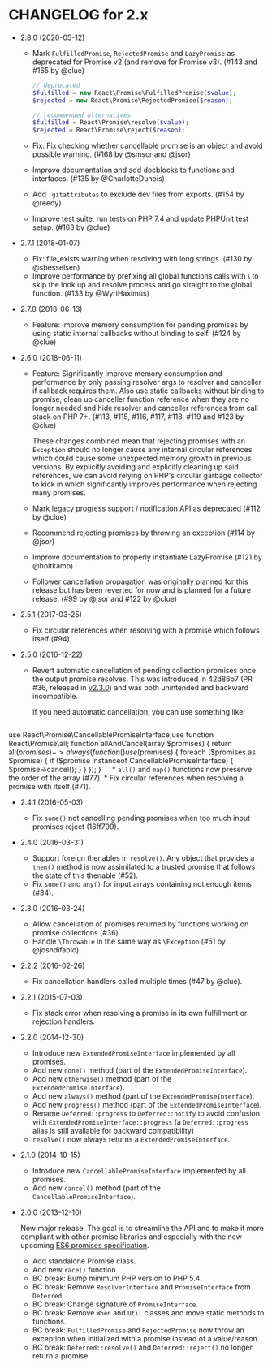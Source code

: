 CHANGELOG for 2.x
=================

* 2.8.0 (2020-05-12)

    *   Mark `FulfilledPromise`, `RejectedPromise` and `LazyPromise` as deprecated for Promise v2 (and remove for Promise v3).
        (#143 and #165 by @clue)

        ```php
        // deprecated
        $fulfilled = new React\Promise\FulfilledPromise($value);
        $rejected = new React\Promise\RejectedPromise($reason);

        // recommended alternatives
        $fulfilled = React\Promise\resolve($value);
        $rejected = React\Promise\reject($reason);
        ```

    *   Fix: Fix checking whether cancellable promise is an object and avoid possible warning.
        (#168 by @smscr and @jsor)

    *   Improve documentation and add docblocks to functions and interfaces.
        (#135 by @CharlotteDunois)

    *   Add `.gitattributes` to exclude dev files from exports.
        (#154 by @reedy)

    *   Improve test suite, run tests on PHP 7.4 and update PHPUnit test setup.
        (#163 by @clue)

* 2.7.1 (2018-01-07)

    *   Fix: file_exists warning when resolving with long strings.
        (#130 by @sbesselsen)
    *   Improve performance by prefixing all global functions calls with \ to skip the look up and resolve process and go straight to the global function.
        (#133 by @WyriHaximus)

* 2.7.0 (2018-06-13)

    *   Feature: Improve memory consumption for pending promises by using static internal callbacks without binding to self.
        (#124 by @clue)

* 2.6.0 (2018-06-11)

    *   Feature: Significantly improve memory consumption and performance by only passing resolver args
        to resolver and canceller if callback requires them. Also use static callbacks without
        binding to promise, clean up canceller function reference when they are no longer
        needed and hide resolver and canceller references from call stack on PHP 7+.
        (#113, #115, #116, #117, #118, #119 and #123 by @clue)

        These changes combined mean that rejecting promises with an `Exception` should
        no longer cause any internal circular references which could cause some unexpected
        memory growth in previous versions. By explicitly avoiding and explicitly
        cleaning up said references, we can avoid relying on PHP's circular garbage collector
        to kick in which significantly improves performance when rejecting many promises.

    *   Mark legacy progress support / notification API as deprecated
        (#112 by @clue)

    *   Recommend rejecting promises by throwing an exception
        (#114 by @jsor)

    *   Improve documentation to properly instantiate LazyPromise
        (#121 by @holtkamp)

    *   Follower cancellation propagation was originally planned for this release
        but has been reverted for now and is planned for a future release.
        (#99 by @jsor and #122 by @clue)

* 2.5.1 (2017-03-25)

    * Fix circular references when resolving with a promise which follows
      itself (#94).

* 2.5.0 (2016-12-22)

    * Revert automatic cancellation of pending collection promises once the
      output promise resolves. This was introduced in 42d86b7 (PR #36, released
      in [v2.3.0](https://github.com/reactphp/promise/releases/tag/v2.3.0)) and
      was both unintended and backward incompatible.

      If you need automatic cancellation, you can use something like:

      ```php
use React\Promise\CancellablePromiseInterface;use function React\Promise\all;      function allAndCancel(array $promises)
      {
           return all($promises)
               ->always(function() use ($promises) {
                   foreach ($promises as $promise) {
                       if ($promise instanceof CancellablePromiseInterface) {
                           $promise->cancel();
                       }
                   }
              });
      }
      ```
    * `all()` and `map()` functions now preserve the order of the array (#77).
    * Fix circular references when resolving a promise with itself (#71).

* 2.4.1 (2016-05-03)

    * Fix `some()` not cancelling pending promises when too much input promises
      reject (16ff799).

* 2.4.0 (2016-03-31)

    * Support foreign thenables in `resolve()`.
      Any object that provides a `then()` method is now assimilated to a trusted
      promise that follows the state of this thenable (#52).
    * Fix `some()` and `any()` for input arrays containing not enough items
      (#34).

* 2.3.0 (2016-03-24)

    * Allow cancellation of promises returned by functions working on promise
      collections (#36).
    * Handle `\Throwable` in the same way as `\Exception` (#51 by @joshdifabio).

* 2.2.2 (2016-02-26)

    * Fix cancellation handlers called multiple times (#47 by @clue).

* 2.2.1 (2015-07-03)

    * Fix stack error when resolving a promise in its own fulfillment or
      rejection handlers.

* 2.2.0 (2014-12-30)

    * Introduce new `ExtendedPromiseInterface` implemented by all promises.
    * Add new `done()` method (part of the `ExtendedPromiseInterface`).
    * Add new `otherwise()` method (part of the `ExtendedPromiseInterface`).
    * Add new `always()` method (part of the `ExtendedPromiseInterface`).
    * Add new `progress()` method (part of the `ExtendedPromiseInterface`).
    * Rename `Deferred::progress` to `Deferred::notify` to avoid confusion with
      `ExtendedPromiseInterface::progress` (a `Deferred::progress` alias is
      still available for backward compatibility)
    * `resolve()` now always returns a `ExtendedPromiseInterface`.

* 2.1.0 (2014-10-15)

    * Introduce new `CancellablePromiseInterface` implemented by all promises.
    * Add new `cancel()` method (part of the `CancellablePromiseInterface`).

* 2.0.0 (2013-12-10)

    New major release. The goal is to streamline the API and to make it more
    compliant with other promise libraries and especially with the new upcoming
    [ES6 promises specification](https://github.com/domenic/promises-unwrapping/).

    * Add standalone Promise class.
    * Add new `race()` function.
    * BC break: Bump minimum PHP version to PHP 5.4.
    * BC break: Remove `ResolverInterface` and `PromiseInterface` from 
      `Deferred`.
    * BC break: Change signature of `PromiseInterface`.
    * BC break: Remove `When` and `Util` classes and move static methods to
      functions.
    * BC break: `FulfilledPromise` and `RejectedPromise` now throw an exception
      when initialized with a promise instead of a value/reason.
    * BC break: `Deferred::resolve()` and `Deferred::reject()` no longer return
      a promise.
